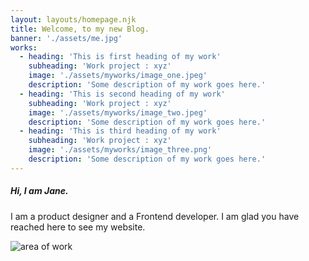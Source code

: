 ```yaml
---
layout: layouts/homepage.njk
title: Welcome, to my new Blog.
banner: './assets/me.jpg'
works:
  - heading: 'This is first heading of my work'
    subheading: 'Work project : xyz'
    image: './assets/myworks/image_one.jpeg'
    description: 'Some description of my work goes here.'
  - heading: 'This is second heading of my work'
    subheading: 'Work project : xyz'
    image: './assets/myworks/image_two.jpeg'
    description: 'Some description of my work goes here.'
  - heading: 'This is third heading of my work'
    subheading: 'Work project : xyz'
    image: './assets/myworks/image_three.png'
    description: 'Some description of my work goes here.'
---
```


##### Hi, I am Jane.

I am a product designer and a Frontend developer. I am glad you have reached here to see my website.

<img src="{{ banner }}" class="img-fluid" alt="area of work" />

